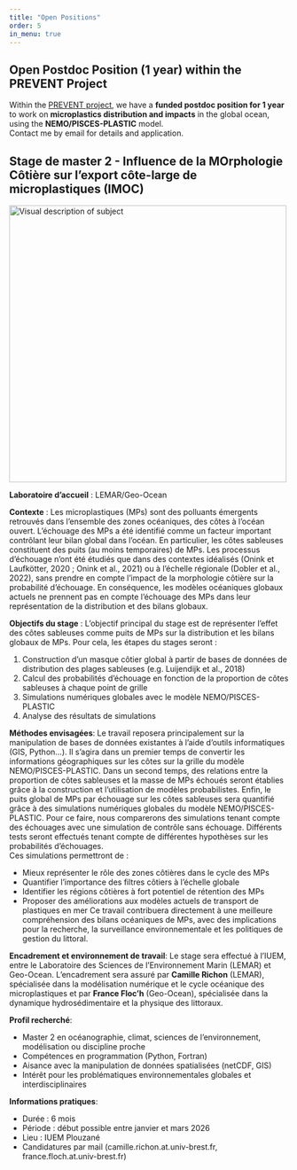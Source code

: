 ```yaml
---
title: "Open Positions"
order: 5
in_menu: true
---
```

## Open Postdoc Position (1 year) within the PREVENT Project
Within the [PREVENT project](https://prevent.lsce.ipsl.fr/), we have a **funded postdoc position for 1 year** to work on **microplastics distribution and impacts** in the global ocean, using the **NEMO/PISCES-PLASTIC** model.  
Contact me by email for details and application. 


## Stage de master 2 - Influence de la MOrphologie Côtière sur l’export côte-large de microplastiques (IMOC)
<img src="{% link images/stage_description.png %}" alt="Visual description of subject" width="500">

**Laboratoire d’accueil** : LEMAR/Geo-Ocean

**Contexte** : Les microplastiques (MPs) sont des polluants émergents retrouvés dans l’ensemble des zones océaniques, des côtes à l’océan ouvert. L’échouage des MPs a été identifié comme un facteur important contrôlant leur bilan global dans l’océan. En particulier, les côtes sableuses constituent des puits (au moins temporaires) de MPs. Les processus d’échouage n’ont été étudiés que dans des contextes idéalisés (Onink et Laufkötter, 2020 ; Onink et al., 2021) ou à l’échelle régionale (Dobler et al., 2022), sans prendre en compte l’impact de la morphologie côtière sur la probabilité d’échouage. En conséquence, les modèles océaniques globaux actuels ne prennent pas en compte l’échouage des MPs dans leur représentation de la distribution et des bilans globaux. 

**Objectifs du stage** : L’objectif principal du stage est de représenter l’effet des côtes sableuses comme puits de MPs sur la distribution et les bilans globaux de MPs. Pour cela, les étapes du stages seront :

1.	Construction d’un masque côtier global à partir de bases de données de distribution des plages sableuses (e.g. Luijendijk et al., 2018)
2.	Calcul des probabilités d’échouage en fonction de la proportion de côtes sableuses à chaque point de grille
3.	Simulations numériques globales avec le modèle NEMO/PISCES-PLASTIC 
4.	Analyse des résultats de simulations

**Méthodes envisagées**:
Le travail reposera principalement sur la manipulation de bases de données existantes à l’aide d’outils informatiques (GIS, Python...). Il s’agira dans un premier temps de convertir les informations géographiques sur les côtes sur la grille du modèle NEMO/PISCES-PLASTIC. 
Dans un second temps, des relations entre la proportion de côtes sableuses et la masse de MPs échoués seront établies grâce à la construction et l’utilisation de modèles probabilistes.
Enfin, le puits global de MPs par échouage sur les côtes sableuses sera quantifié grâce à des simulations numériques globales du modèle NEMO/PISCES-PLASTIC. Pour ce faire, nous comparerons des simulations tenant compte des échouages avec une simulation de contrôle sans échouage. Différents tests seront effectués tenant compte de différentes hypothèses sur les probabilités d’échouages.  
Ces simulations permettront de :
- Mieux représenter le rôle des zones côtières dans le cycle des MPs
- Quantifier l’importance des filtres côtiers à l’échelle globale
- Identifier les régions côtières à fort potentiel de rétention des MPs
- Proposer des améliorations aux modèles actuels de transport de plastiques en mer
Ce travail contribuera directement à une meilleure compréhension des bilans océaniques de MPs, avec des implications pour la recherche, la surveillance environnementale et les politiques de gestion du littoral.

**Encadrement et environnement de travail**:
Le stage sera effectué à l’IUEM, entre le Laboratoire des Sciences de l’Environnement Marin (LEMAR) et Geo-Ocean. L’encadrement sera assuré par **Camille Richon** (LEMAR), spécialisée dans la modélisation numérique et le cycle océanique des microplastiques et par **France Floc’h** (Geo-Ocean), spécialisée dans la dynamique hydrosédimentaire et la physique des littoraux. 

**Profil recherché**:
- Master 2 en océanographie, climat, sciences de l’environnement, modélisation ou discipline proche
- Compétences en programmation (Python, Fortran)
- Aisance avec la manipulation de données spatialisées (netCDF, GIS)
- Intérêt pour les problématiques environnementales globales et interdisciplinaires

**Informations pratiques**:
- Durée : 6 mois
- Période : début possible entre janvier et mars 2026
- Lieu : IUEM Plouzané
- Candidatures par mail (camille.richon.at.univ-brest.fr, france.floch.at.univ-brest.fr) 
